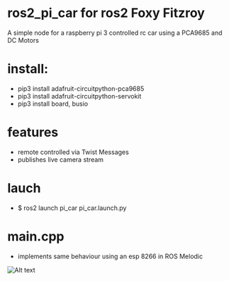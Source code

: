 # ros2_pi_car for ros2 Foxy Fitzroy
A simple node for a raspberry pi 3 controlled rc car using a PCA9685 and DC Motors

# install:
- pip3 install adafruit-circuitpython-pca9685
- pip3 install adafruit-circuitpython-servokit
- pip3 install board, busio


# features
- remote controlled via Twist Messages
- publishes live camera stream

# lauch
- $ ros2 launch pi_car pi_car.launch.py

# main.cpp
- implements same behaviour using an esp 8266 in ROS Melodic

![Alt text](pi_car.png?raw=true "pi_car")
